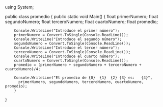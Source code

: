 using System;
 
public class promedio
{
    public static void Main()
    {
        float primerNumero;
        float segundoNumero;
		float terceroNumero;
		float cuartoNumero;
        float promedio;
 
        Console.WriteLine("Introduce el primer número");
        primerNumero = Convert.ToSingle(Console.ReadLine());
        Console.WriteLine("Introduce el segundo número");
        segundoNumero = Convert.ToSingle(Console.ReadLine());
		Console.WriteLine("Introduce el tercer número");
        terceroNumero = Convert.ToSingle(Console.ReadLine());
		Console.WriteLine("Introduce el cuarto número");
        cuartoNumero = Convert.ToSingle(Console.ReadLine());
        promedio = (primerNumero + segundoNumero + terceroNumero + cuartoNumero)/4;
 
        Console.WriteLine("El promedio de {0}  {1}  {2} {3} es:   {4}", 
          primerNumero, segundoNumero, terceroNumero, cuartoNumero, promedio);
		}
}


